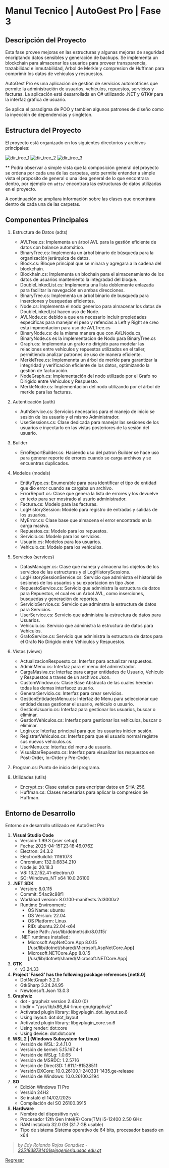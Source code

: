 # Manul Tecnico | AutoGest Pro | Fase 3

## Descripción del Proyecto

Esta fase provee mejoras en las estructuras y algunas mejoras de seguridad encriptando datos sensibles y generación de backups. Se implementa un blockchain para almacenar los usuarios para proveer transparencia, trazabilidad e inmutabilidad, Arbol de Merkle y compresion de Huffman para comprimir los datos de vehiculos y respuestos.

AutoGest Pro es una aplicación de gestión de servicios automotrices que permite la administración de usuarios, vehículos, repuestos, servicios y facturas. La aplicación está desarrollada en C# utilizando .NET y GTK# para la interfaz gráfica de usuario.

Se aplica el paradigma de POO y tambien algunos patrones de diseño como la inyección de dependencias y singleton.

## Estructura del Proyecto

El proyecto está organizado en los siguientes directorios y archivos principales:

![dir_tree_1](../images/dir_tree_1.png)
![dir_tree_2](../images/dir_tree_2.png)
![dir_tree_3](../images/dir_tree_3.png)

\*\* Podra observar a simple vista que la composición general del proyecto se ordena por cada una de las carpetas, esto permite entender a simple vista el proposito de general o una idea general de lo que encontrara dentro, por ejemplo en ` adts/ ` encontrara las estructuras de datos utilizadas en el proyecto.

A continuación se ampliara información sobre las clases que encontrara dentro de cada una de las carpetas.

## Componentes Principales

1. Estructura de Datos (adts)
    - AVLTree.cs: Implementa un árbol AVL para la gestión eficiente de datos con balance automático.
    - BinaryTree.cs: Implementa un árbol binario de búsqueda para la organización jerárquica de datos.
    - Block.cs: Bloque principal que se minara y agregara a la cadena del blockchain.
    - Blockhain.cs: Implementa un blochain para el almacenamiento de los datos de usuarios manteniento la integradad del bloque.
    - DoubleLinkedList.cs: Implementa una lista doblemente enlazada para facilitar la navegación en ambas direcciones.
    - BinaryTree.cs: Implementa un árbol binario de busqueda para inserciones y busquedas eficientes.
    - Node.cs: Implementa el nodo generico para almacenar los datos de DoubleLinkedList hacen uso de Node.
    - AVLNode.cs: debido a que era necesario incluir propiedades especificas para manejar el peso y refencias a Left y Right se creo esta impmentacion para uso de AVLTree.cs
    - BinaryNode.cs: de la misma manera que con AVLNode.cs, BinaryNode.cs es la implementacion de Nodo para BinaryTree.cs
    - Graph.cs: Implementa un grafo no dirigido para modelar las relaciones entre vehículos y repuestos utilizados en el taller, permitiendo analizar patrones de uso de manera eficiente.
    - MerkleTree.cs: Implemennta un árbol de merkle para garantizar la integridad y verificación eficiente de los datos, optimizando la gestión de facturación.
    - NodeGraph.cs: Implementación del nodo utilizado por el Grafo no Dirigido entre Vehiculos y Respuesto.
    - MerkleNode.cs: Implementación del nodo utilizando por el árbol de merkle para las facturas.

2. Autenticación (auth)
    - AuthService.cs: Servicios necesarios para el manejo de inicio se sesión de los usuario y el mismo Administrador.
    - UserSessions.cs: Clase dedicada para manejar las sesiones de los usuarios e inyectarlo en las vistas posteriores de la sesión del usuario.

3. Builder
    - ErroReportBuilder.cs: Haciendo uso del patron Builder se hace uso para generar reporte de errores cuando se carga archivos y se encuentras duplicados.

4. Modelos (models)
    - EntityType.cs: Enumerable para para identificar el tipo de entidad que dio error cuando se cargaba un archivo.
    - ErrorReport.cs: Clase que genera la lista de errores y los devuelve en texto para ser mostrado al usurio administrador.
    - Factura.cs: Modelo para las facturas.
    - LogHistorySession: Modelo para registro de entradas y salidas de los usuarios.
    - MyError.cs: Clase base que almacena el error encontrado en la carga masiva.
    - Repuestos.cs: Modelo para los repuestos.
    - Servicio.cs: Modelo para los servicios.
    - Usuario.cs: Modelos para los usuarios.
    - Vehiculo.cs: Modelo para los vehiculos.

5. Servicios (services)
    - DatasManager.cs: Clase que maneja y almacena los objetos de los servicios de las estructuras y el LogHistorySessions.
    - LogHistorySessionService.cs: Servicio que administra el historial de sesiones de los usuarios y su exportacion en tipo Json.
    - RepuestoService.cs: Servicio que administra la estructura de datos para Repuestos, el cual es un Arbol AVL, como inserciones, busquedas y generación de reportes.
    - ServicioService.cs: Servicio que adminstra la estructura de datos para Servicios.
    - UserService.cs: Servicio que administra la estructura de datos para Usuarios.
    - Vehiculo.cs: Servicio que administra la estructura de datos para Vehiculos.
    - GrafoService.cs: Servicio que administra la estructura de datos para el Grafo No Dirigido entre Vehiculos y Respuestos.

6. Vistas (views)
    - ActualizacionRespuesto.cs: Interfaz para actualizar respuestos.
    - AdminMenu.cs: Interfaz para el menu del adminstrador.
    - CargaMasiva.cs: Interfaz para cargar entidades de Usuario, Vehiculo y Respuestos a traves de un archivos Json.
    - CustomWindow.cs: Clase Base Abstracta de las cuales heredan todas las demas interfacez usuario.
    - GenerarServicio.cs: Interfaz para crear servicios.
    - GestionEntidadesMenu.cs: Interfaz de Menu para seleccionar que entidad desea gestionar el usuario, vehiculo o usuario.
    - GestionUsuario.cs: Interfaz para gestionar los usuarios, buscar o eliminar.
    - GestionVehiculos.cs: Interfaz para gestionar los vehiculos, buscar o eliminar.
    - Login.cs: Interfaz principal para que los usuarios inicien sesión.
    - RegistrarVehiculos.cs: Interfaz para que el usuario normal registre sus nuevos vehiculos.cs.
    - UserMenu.cs: Interfaz del menu de usuario.
    - VisualizarRepuesto.cs: Interfaz para visualizar los respuestos en Post-Order, In-Order y Pre-Order.

7. Program.cs: Punto de inicio del programa.

8. Utilidades (utils)
    - Encrypt.cs: Clase estatica para encriptar datos en SHA-256.
    - Huffman.cs: Clases necesarias para aplicar la compresion de Huffman.

## Entorno de Desarrollo

Entorno de desarrollo utilizado en AutoGest Pro  

1. **Visual Studio Code**
    - Versión: 1.99.3 (user setup)
    - Fecha: 2025-04-15T23:18:46.076Z
    - Electron: 34.3.2
    - ElectronBuildId: 11161073
    - Chromium: 132.0.6834.210
    - Node.js: 20.18.3
    - V8: 13.2.152.41-electron.0
    - SO: Windows_NT x64 10.0.26100
2. **.NET SDK**
    - Version:           8.0.115
    - Commit:            54ac9c88f1
    - Workload version:  8.0.100-manifests.2d3000a2
    - Runtime Environment:
        - OS Name:     ubuntu
        - OS Version:  22.04
        - OS Platform: Linux
        - RID:         ubuntu.22.04-x64
        - Base Path:   /usr/lib/dotnet/sdk/8.0.115/
    - .NET runtimes installed:
        - Microsoft.AspNetCore.App 8.0.15 [/usr/lib/dotnet/shared/Microsoft.AspNetCore.App]
        - Microsoft.NETCore.App 8.0.15 [/usr/lib/dotnet/shared/Microsoft.NETCore.App]
3. **GTK**
    - v3.24.33
4. **Project 'Fase3' has the following package references [net8.0]**
    - DotNetGraph          3.2.0
    - GtkSharp             3.24.24.95
    - Newtonsoft.Json      13.0.3
5. **Graphviz**
    - dot - graphviz version 2.43.0 (0)
    - libdir = "/usr/lib/x86_64-linux-gnu/graphviz"
    - Activated plugin library: libgvplugin_dot_layout.so.6
    - Using layout: dot:dot_layout
    - Activated plugin library: libgvplugin_core.so.6
    - Using render: dot:core
    - Using device: dot:dot:core
6. **WSL 2 | (Windows Subsystem for Linux)**
    - Versión de WSL: 2.4.11.0
    - Versión de kernel: 5.15.167.4-1
    - Versión de WSLg: 1.0.65
    - Versión de MSRDC: 1.2.5716
    - Versión de Direct3D: 1.611.1-81528511
    - Versión DXCore: 10.0.26100.1-240331-1435.ge-release
    - Versión de Windows: 10.0.26100.3194
7. **SO**
    - Edición Windows 11 Pro
    - Versión 24H2
    - Se instaló el 14/02/2025
    - Compilación del SO 26100.3915
8. **Hardware**
    - Nombre del dispositivo ryuk
    - Procesador 12th Gen Intel(R) Core(TM) i5-12400   2.50 GHz
    - RAM instalada 32.0 GB (31.7 GB usable)
    - Tipo de sistema Sistema operativo de 64 bits, procesador basado en x64

> *by Edy Rolando Rojas González - [3251938781401@ingenieria.usac.edu.gt](mail:3251938781401@ingenieria.usac.edu.gt)*

[Regresar](/README.md)
